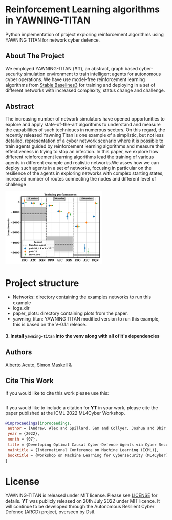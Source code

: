 # Reinforcement Learning algorithms in YAWNING-TITAN
Python implementation of project exploring reinforcement algorithms using YAWNING TITAN for network cyber defence.

## About The Project
We employed YAWNING-TITAN (**YT**), an abstract, graph based cyber-security simulation environment to train intelligent agents for autonomous cyber operations. We have use model-free reinforcement learning algorithms from [Stable Baselines3](https://github.com/DLR-RM/stable-baselines3) for training and deploying in a set of different networks with increased complexity, status change and challenge. 

## Abstract
The increasing number of network simulators have opened opportunities to explore and apply state-of-the-art algorithms to understand and measure the capabilities of such techniques in numerous sectors. On this regard, the recently released Yawning Titan is one example of a simplistic, but not less detailed, representation of a cyber network scenario where it is possible to train agents guided by reinforcement learning algorithms and measure their effectiveness in trying to stop an infection. In this paper, we explore how different reinforcement learning algorithms lead the training of various agents in different example and realistic networks.We asses how we can deploy such agents in a set of networks, focusing in particular on the resilience of the agents in exploring networks with complex starting states, increased number of routes connecting the nodes and different level of challenge

<img src="https://github.com/A-acuto/RLYawningTitan/blob/main/figures/exploration_RL_models_nodes_updates_paper_fix.png" width=60% heigth=60%>

# Project structure
- Networks: directory containing the examples networks to run this example
- logs_dir
- paper_plots: directory containing plots from the paper.
- yawning_titan: YAWNING TITAN modified version to run this example, this is based on the V-0.1.1 release.



#### 3. Install `yawning-titan` into the venv along with all of it's dependencies


## Authors
[Alberto Acuto](https://www.linkedin.com/in/albeacu/), [Simon Maskell](http://www.simonmaskell.com/) &

## Cite This Work
If you would like to cite this work please use this:
```bibtex
```


If you would like to include a citation for **YT** in your work, please cite the paper published at the ICML 2022 ML4Cyber Workshop.
```bibtex
@inproceedings{inproceedings,
 author = {Andrew, Alex and Spillard, Sam and Collyer, Joshua and Dhir, Neil},
 year = {2022},
 month = {07},
 title = {Developing Optimal Causal Cyber-Defence Agents via Cyber Security Simulation},
 maintitle = {International Conference on Machine Learning (ICML)},
 booktitle = {Workshop on Machine Learning for Cybersecurity (ML4Cyber)}
}
```

# License

YAWNING-TITAN is released under MIT license. Please see [LICENSE](LICENSE) for details.
**YT** was publicly released on 20th July 2022 under MIT licence. It will continue to be developed through the Autonomous
Resilient Cyber Defence (ARCD) project, overseen by Dstl.
